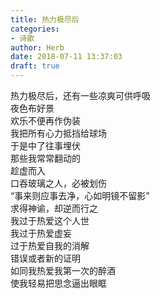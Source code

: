 ```yaml
---  
title: 热力极尽后  
categories:  
- 诗歌  
author: Herb  
date: 2018-07-11 13:37:03  
draft: true
---  
```

热力极尽后，还有一些凉爽可供呼吸  
夜色布好景  
欢乐不便再作伪装    
我把所有心力抵挡给球场  
于是中了往事埋伏  
那些我常常翻动的  
趁虚而入    
口吞玻璃之人，必被划伤  
“事来则应事去净，心如明镜不留影”  
求得神谕，却逆而行之  
我过于热爱这个人世    
我过于热爱虚妄  
过于热爱自我的消解  
错误或者新的证明  
如同我热爱我第一次的醉酒  
使我轻易把思念逼出眼眶  
